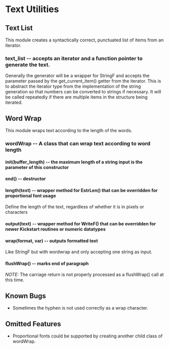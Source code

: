 # Text Utilities

## Text List

This module creates a syntactically correct, punctuated list of items from an iterator.

### text_list -- accepts an iterator and a function pointer to generate the text.

Generally the generator will be a wrapper for StringF and accepts the parameter passed by the get_current_item() getter from the iterator.  This is to abstract the iterator type from the implementation of the string generation so that numbers can be converted to strings if necessary.  It will be called repeatedly if there are multiple items in the structure being iterated.

## Word Wrap

This module wraps text according to the length of the words.

### wordWrap -- A class that can wrap text according to word length

#### init(buffer_length) -- the maximum length of a string input is the parameter of this constructor

#### end() -- destructor

#### length(text) -- wrapper method for EstrLen() that can be overridden for proportional font usage

Define the length of the text, regardless of whether it is in pixels or characters

#### output(text) -- wrapper method for WriteF() that can be overridden for newer Kickstart routines or numeric datatypes

#### wrap(format, var) -- outputs formatted text

Like StringF but with wordwrap and only accepting one string as input.

#### flushWrap() -- marks end of paragraph

*NOTE:* The carriage return is not properly processed as a flushWrap() call at this time.

## Known Bugs

- Sometimes the hyphen is not used correctly as a wrap character.

## Omitted Features

- Proportional fonts could be supported by creating another child class of wordWrap.
